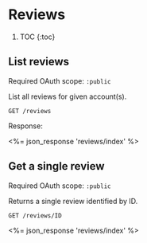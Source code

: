 # Reviews

1. TOC
{:toc}

## List reviews

Required OAuth scope: `:public`

List all reviews for given account(s).

~~~
GET /reviews
~~~

Response:

<%= json_response 'reviews/index' %>

## Get a single review

Required OAuth scope: `:public`

Returns a single review identified by ID.

~~~
GET /reviews/ID
~~~

<%= json_response 'reviews/index' %>
